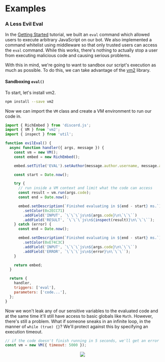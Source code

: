 # Examples
### A Less Evil Eval
In the [Getting Started](/getting-started#evil-eval) tutorial, we built an `eval` command which allowed users to execute arbitrary JavaScript on our bot. We also implemented a command whitelist using middleware so that only trusted users can access the `eval` command. While this works, there's nothing to actually stop a user from executing malicious code and causing serious problems.

With this in mind, we're going to want to sandbox our script's execution as much as possible. To do this, we can take advantage of the [vm2](https://github.com/patriksimek/vm2) library.

#### Sandboxing `eval()`
To start, let's install vm2.

```bash
npm install --save vm2
```

Now we can import the `VM` class and create a VM environment to run our code in.

```js
import { RichEmbed } from 'discord.js';
import { VM } from 'vm2';
import { inspect } from 'util';

function evilEval() {
  async function handler({ args, message }) {
    const vm = new VM();
    const embed = new RichEmbed();

    embed.setTitle('EVAL').setAuthor(message.author.username, message.author.avatarURL);

    const start = Date.now();

    try {
      // run inside a VM context and limit what the code can access
      const result = vm.run(args.code);
      const end = Date.now();

      embed.setDescription(`Finished evaluating in ${end - start} ms.`)
        .setColor(0x2ECC71)
        .addField('INPUT', `\`\`\`js\n${args.code}\n\`\`\``)
        .addField('RESULT', `\`\`\`js\n${inspect(result)}\n\`\`\``);
    } catch (error) {
      const end = Date.now();

      embed.setDescription(`Finished evaluating in ${end - start} ms.`)
        .setColor(0xE74C3C)
        .addField('INPUT', `\`\`\`js\n${args.code}\n\`\`\``)
        .addField('ERROR', `\`\`\`js\n${error}\n\`\`\``);
    }

    return embed;
  }

  return {
    handler,
    triggers: ['eval'],
    parameters: ['code...'],
  };
}
```

Now we won't leak any of our sensitive variables to the evaluated code and at the same time it'll still have access to basic globals like `Math`. However, there's still a problem. What if someone sneaks in an infinite loop, in the manner of `while (true) {}`? We'll protect against this by specifying an execution timeout.

```js
// if the code doesn't finish running in 5 seconds, we'll get an error
const vm = new VM({ timeout: 5000 });
```

<div align="center">
  <img src="/assets/examples/safe-eval-error.png">
</div>
